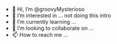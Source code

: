 - 👋 Hi, I’m @groovyMysterioso
- 👀 I’m interested in ... not doing this intro
- 🌱 I’m currently learning ...
- 💞️ I’m looking to collaborate on ...
- 📫 How to reach me ...

<!---
groovyMysterioso/groovyMysterioso is a ✨ special ✨ repository because its `README.md` (this file) appears on your GitHub profile.
You can click the Preview link to take a look at your changes.
--->
